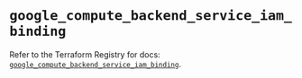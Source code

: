 # `google_compute_backend_service_iam_binding`

Refer to the Terraform Registry for docs: [`google_compute_backend_service_iam_binding`](https://registry.terraform.io/providers/hashicorp/google-beta/6.49.0/docs/resources/google_compute_backend_service_iam_binding).
